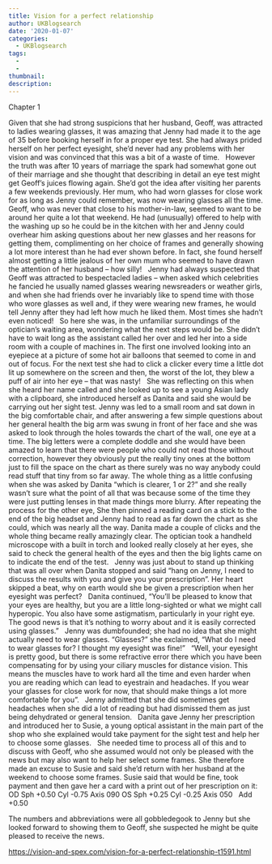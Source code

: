 ```yaml
---
title: Vision for a perfect relationship
author: UKBlogsearch
date: '2020-01-07'
categories:
  - UKBlogsearch
tags:
  - 
  - 
thumbnail: 
description: 
---
```


Chapter 1

Given that she had strong suspicions that her husband, Geoff, was attracted to ladies wearing glasses, it was amazing that Jenny had made it to the age of 35 before booking herself in for a proper eye test. She had always prided herself on her perfect eyesight, she’d never had any problems with her vision and was convinced that this was a bit of a waste of time. 
 
However the truth was after 10 years of marriage the spark had somewhat gone out of their marriage and she thought that describing in detail an eye test might get Geoff’s juices flowing again. She’d got the idea after visiting her parents a few weekends previously. Her mum, who had worn glasses for close work for as long as Jenny could remember, was now wearing glasses all the time. Geoff, who was never that close to his mother-in-law, seemed to want to be around her quite a lot that weekend. He had (unusually) offered to help with the washing up so he could be in the kitchen with her and Jenny could overhear him asking questions about her new glasses and her reasons for getting them, complimenting on her choice of frames and generally showing a lot more interest than he had ever shown before. In fact, she found herself almost getting a little jealous of her own mum who seemed to have drawn the attention of her husband – how silly!
 
Jenny had always suspected that Geoff was attracted to bespectacled ladies – when asked which celebrities he fancied he usually named glasses wearing newsreaders or weather girls, and when she had friends over he invariably like to spend time with those who wore glasses as well and, if they were wearing new frames, he would tell Jenny after they had left how much he liked them. Most times she hadn’t even noticed!
 
So here she was, in the unfamiliar surroundings of the optician’s waiting area, wondering what the next steps would be. She didn’t have to wait long as the assistant called her over and led her into a side room with a couple of machines in. The first one involved looking into an eyepiece at a picture of some hot air balloons that seemed to come in and out of focus. For the next test she had to click a clicker every time a little dot lit up somewhere on the screen and then, the worst of the lot, they blew a puff of air into her eye – that was nasty! 
 
She was reflecting on this when she heard her name called and she looked up to see a young Asian lady with a clipboard, she introduced herself as Danita and said she would be carrying out her sight test. Jenny was led to a small room and sat down in the big comfortable chair, and after answering a few simple questions about her general health the big arm was swung in front of her face and she was asked to look through the holes towards the chart of the wall, one eye at a time. The big letters were a complete doddle and she would have been amazed to learn that there were people who could not read those without correction, however they obviously put the really tiny ones at the bottom just to fill the space on the chart as there surely was no way anybody could read stuff that tiny from so far away. The whole thing as a little confusing when she was asked by Danita “which is clearer, 1 or 2?” and she really wasn’t sure what the point of all that was because some of the time they were just putting lenses in that made things more blurry. After repeating the process for the other eye, She then pinned a reading card on a stick to the end of the big headset and Jenny had to read as far down the chart as she could, which was nearly all the way. Danita made a couple of clicks and the whole thing became really amazingly clear. The optician took a handheld microscope with a built in torch and looked really closely at her eyes, she said to check the general health of the eyes and then the big lights came on to indicate the end of the test.
 
Jenny was just about to stand up thinking that was all over when Danita stopped and said “hang on Jenny, I need to discuss the results with you and give you your prescription”. Her heart skipped a beat, why on earth would she be given a prescription when her eyesight was perfect?
 
Danita continued, “You’ll be pleased to know that your eyes are healthy, but you are a little long-sighted or what we might call hyperopic. You also have some astigmatism, particularly in your right eye. The good news is that it’s nothing to worry about and it is easily corrected using glasses.” 
 
Jenny was dumbfounded; she had no idea that she might actually need to wear glasses. “Glasses?” she exclaimed, “What do I need to wear glasses for? I thought my eyesight was fine!”
 
“Well, your eyesight is pretty good, but there is some refractive error there which you have been compensating for by using your ciliary muscles for distance vision. This means the muscles have to work hard all the time and even harder when you are reading which can lead to eyestrain and headaches. If you wear your glasses for close work for now, that should make things a lot more comfortable for you”.
 
Jenny admitted that she did sometimes get headaches when she did a lot of reading but had dismissed them as just being dehydrated or general tension.
 
Danita gave Jenny her prescription and introduced her to Susie, a young optical assistant in the main part of the shop who she explained would take payment for the sight test and help her to choose some glasses.
 
She needed time to process all of this and to discuss with Geoff, who she assumed would not only be pleased with the news but may also want to help her select some frames. She therefore made an excuse to Susie and said she’d return with her husband at the weekend to choose some frames. Susie said that would be fine, took payment and then gave her a card with a print out of her prescription on it:
 
OD Sph +0.50 Cyl -0.75 Axis 090
OS Sph +0.25 Cyl -0.25 Axis 050
 
Add +0.50 

The numbers and abbreviations were all gobbledegook to Jenny but she looked forward to showing them to Geoff, she suspected he might be quite pleased to receive the news.

https://vision-and-spex.com/vision-for-a-perfect-relationship-t1591.html
